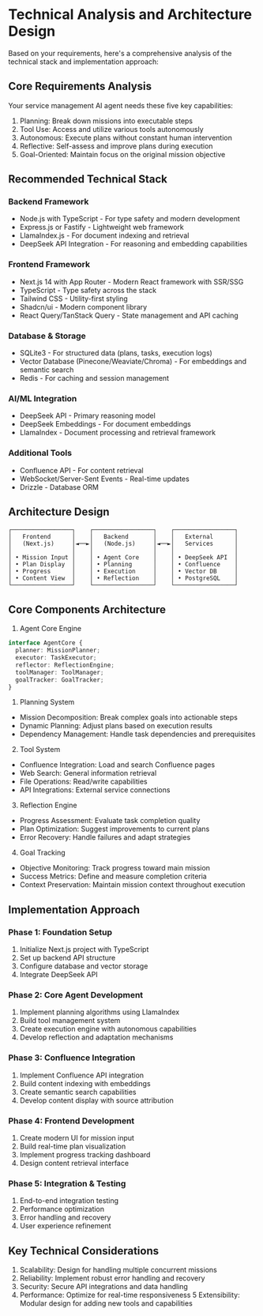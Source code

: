 # Technical Analysis and Architecture Design
Based on your requirements, here's a comprehensive analysis of the technical stack and implementation approach:

## Core Requirements Analysis
Your service management AI agent needs these five key capabilities:

1. Planning: Break down missions into executable steps
2. Tool Use: Access and utilize various tools autonomously
3. Autonomous: Execute plans without constant human intervention
4. Reflective: Self-assess and improve plans during execution
5. Goal-Oriented: Maintain focus on the original mission objective

## Recommended Technical Stack
### Backend Framework
* Node.js with TypeScript - For type safety and modern development
* Express.js or Fastify - Lightweight web framework
* LlamaIndex.js - For document indexing and retrieval
* DeepSeek API Integration - For reasoning and embedding capabilities
### Frontend Framework
* Next.js 14 with App Router - Modern React framework with SSR/SSG
* TypeScript - Type safety across the stack
* Tailwind CSS - Utility-first styling
* Shadcn/ui - Modern component library
* React Query/TanStack Query - State management and API caching
### Database & Storage
* SQLite3 - For structured data (plans, tasks, execution logs)
* Vector Database (Pinecone/Weaviate/Chroma) - For embeddings and semantic search
* Redis - For caching and session management
### AI/ML Integration
* DeepSeek API - Primary reasoning model
* DeepSeek Embeddings - For document embeddings
* LlamaIndex - Document processing and retrieval framework
### Additional Tools
* Confluence API - For content retrieval
* WebSocket/Server-Sent Events - Real-time updates
* Drizzle - Database ORM
## Architecture Design
```
┌─────────────────┐    ┌─────────────────┐    ┌─────────────────┐
│   Frontend      │    │   Backend       │    │   External      │
│   (Next.js)     │◄──►│   (Node.js)     │◄──►│   Services      │
│                 │    │                 │    │                 │
│ • Mission Input │    │ • Agent Core    │    │ • DeepSeek API  │
│ • Plan Display  │    │ • Planning      │    │ • Confluence    │
│ • Progress      │    │ • Execution     │    │ • Vector DB     │
│ • Content View  │    │ • Reflection    │    │ • PostgreSQL    │
└─────────────────┘    └─────────────────┘    └─────────────────┘
```
## Core Components Architecture
1. Agent Core Engine
```typescript
interface AgentCore {
  planner: MissionPlanner;
  executor: TaskExecutor;
  reflector: ReflectionEngine;
  toolManager: ToolManager;
  goalTracker: GoalTracker;
}
```
1. Planning System
* Mission Decomposition: Break complex goals into actionable steps
* Dynamic Planning: Adjust plans based on execution results
* Dependency Management: Handle task dependencies and prerequisites
2. Tool System
* Confluence Integration: Load and search Confluence pages
* Web Search: General information retrieval
* File Operations: Read/write capabilities
* API Integrations: External service connections
3. Reflection Engine
* Progress Assessment: Evaluate task completion quality
* Plan Optimization: Suggest improvements to current plans
* Error Recovery: Handle failures and adapt strategies
4. Goal Tracking
* Objective Monitoring: Track progress toward main mission
* Success Metrics: Define and measure completion criteria
* Context Preservation: Maintain mission context throughout execution
## Implementation Approach
### Phase 1: Foundation Setup
1. Initialize Next.js project with TypeScript
2. Set up backend API structure
3. Configure database and vector storage
4. Integrate DeepSeek API
### Phase 2: Core Agent Development
1. Implement planning algorithms using LlamaIndex
2. Build tool management system
3. Create execution engine with autonomous capabilities
4. Develop reflection and adaptation mechanisms
### Phase 3: Confluence Integration
1. Implement Confluence API integration
2. Build content indexing with embeddings
3. Create semantic search capabilities
4. Develop content display with source attribution
### Phase 4: Frontend Development
1. Create modern UI for mission input
2. Build real-time plan visualization
3. Implement progress tracking dashboard
4. Design content retrieval interface
### Phase 5: Integration & Testing
1. End-to-end integration testing
2. Performance optimization
3. Error handling and recovery
4. User experience refinement
## Key Technical Considerations
1. Scalability: Design for handling multiple concurrent missions
2. Reliability: Implement robust error handling and recovery
3. Security: Secure API integrations and data handling
4. Performance: Optimize for real-time responsiveness
5 Extensibility: Modular design for adding new tools and capabilities